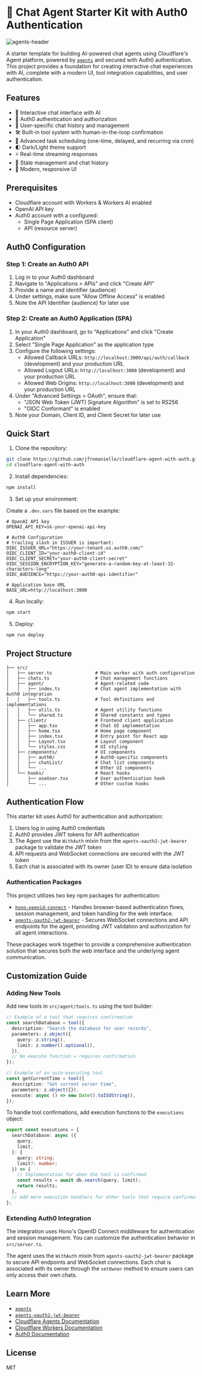 # 🤖 Chat Agent Starter Kit with Auth0 Authentication

![agents-header](./public/cloudflare-agents-auth0.png)

A starter template for building AI-powered chat agents using Cloudflare's Agent platform, powered by [`agents`](https://www.npmjs.com/package/agents) and secured with Auth0 authentication. This project provides a foundation for creating interactive chat experiences with AI, complete with a modern UI, tool integration capabilities, and user authentication.

## Features

- 💬 Interactive chat interface with AI
- 🔐 Auth0 authentication and authorization
- 👤 User-specific chat history and management
- 🛠️ Built-in tool system with human-in-the-loop confirmation
- 📅 Advanced task scheduling (one-time, delayed, and recurring via cron)
- 🌓 Dark/Light theme support
- ⚡️ Real-time streaming responses
- 🔄 State management and chat history
- 🎨 Modern, responsive UI

## Prerequisites

- Cloudflare account with Workers & Workers AI enabled
- OpenAI API key
- Auth0 account with a configured:
  - Single Page Application (SPA client)
  - API (resource server)

## Auth0 Configuration

### Step 1: Create an Auth0 API

1. Log in to your Auth0 dashboard
2. Navigate to "Applications > APIs" and click "Create API"
3. Provide a name and identifier (audience)
4. Under settings, make sure "Allow Offline Access" is enabled
5. Note the API Identifier (audience) for later use

### Step 2: Create an Auth0 Application (SPA)

1. In your Auth0 dashboard, go to "Applications" and click "Create Application"
2. Select "Single Page Application" as the application type
3. Configure the following settings:
   - Allowed Callback URLs: `http://localhost:3000/api/auth/callback` (development) and your production URL
   - Allowed Logout URLs: `http://localhost:3000` (development) and your production URL
   - Allowed Web Origins: `http://localhost:3000` (development) and your production URL
4. Under "Advanced Settings > OAuth", ensure that:
   - "JSON Web Token (JWT) Signature Algorithm" is set to RS256
   - "OIDC Conformant" is enabled
5. Note your Domain, Client ID, and Client Secret for later use

## Quick Start

1. Clone the repository:

```bash
git clone https://github.com/jfromaniello/cloudflare-agent-with-auth.git
cd cloudflare-agent-with-auth
```

2. Install dependencies:

```bash
npm install
```

3. Set up your environment:

Create a `.dev.vars` file based on the example:

```env
# OpenAI API key
OPENAI_API_KEY=sk-your-openai-api-key

# Auth0 Configuration
# trailing slash in ISSUER is important:
OIDC_ISSUER_URL="https://your-tenant.us.auth0.com/"
OIDC_CLIENT_ID="your-auth0-client-id"
OIDC_CLIENT_SECRET="your-auth0-client-secret"
OIDC_SESSION_ENCRYPTION_KEY="generate-a-random-key-at-least-32-characters-long"
OIDC_AUDIENCE="https://your-auth0-api-identifier"

# Application base URL
BASE_URL=http://localhost:3000
```

4. Run locally:

```bash
npm start
```

5. Deploy:

```bash
npm run deploy
```

## Project Structure

```
├── src/
│   ├── server.ts                # Main worker with auth configuration
│   ├── chats.ts                 # Chat management functions
│   ├── agent/                   # Agent-related code
│   │   ├── index.ts             # Chat agent implementation with Auth0 integration
│   │   ├── tools.ts             # Tool definitions and implementations
│   │   ├── utils.ts             # Agent utility functions
│   │   └── shared.ts            # Shared constants and types
│   ├── client/                  # Frontend client application
│   │   ├── app.tsx              # Chat UI implementation
│   │   ├── home.tsx             # Home page component
│   │   ├── index.tsx            # Entry point for React app
│   │   ├── Layout.tsx           # Layout component
│   │   └── styles.css           # UI styling
│   ├── components/              # UI components
│   │   ├── auth0/               # Auth0-specific components
│   │   ├── chatList/            # Chat list components
│   │   └── ...                  # Other UI components
│   └── hooks/                   # React hooks
│       ├── useUser.tsx          # User authentication hook
│       └── ...                  # Other custom hooks
```

## Authentication Flow

This starter kit uses Auth0 for authentication and authorization:

1. Users log in using Auth0 credentials
2. Auth0 provides JWT tokens for API authentication
3. The Agent use the `WithAuth` mixin from the `agents-oauth2-jwt-bearer` package to validate the JWT token
4. API requests and WebSocket connections are secured with the JWT token
5. Each chat is associated with its owner (user ID) to ensure data isolation

### Authentication Packages

This project utilizes two key npm packages for authentication:

- [`hono-openid-connect`](https://github.com/honojs/middleware/tree/main/packages/auth-js/openid-connect) - Handles browser-based authentication flows, session management, and token handling for the web interface.
- [`agents-oauth2-jwt-bearer`](https://github.com/cloudflare/agents/tree/main/packages/agents-oauth2-jwt-bearer) - Secures WebSocket connections and API endpoints for the agent, providing JWT validation and authorization for all agent interactions.

These packages work together to provide a comprehensive authentication solution that secures both the web interface and the underlying agent communication.

## Customization Guide

### Adding New Tools

Add new tools in `src/agent/tools.ts` using the tool builder:

```typescript
// Example of a tool that requires confirmation
const searchDatabase = tool({
  description: "Search the database for user records",
  parameters: z.object({
    query: z.string(),
    limit: z.number().optional(),
  }),
  // No execute function = requires confirmation
});

// Example of an auto-executing tool
const getCurrentTime = tool({
  description: "Get current server time",
  parameters: z.object({}),
  execute: async () => new Date().toISOString(),
});
```

To handle tool confirmations, add execution functions to the `executions` object:

```typescript
export const executions = {
  searchDatabase: async ({
    query,
    limit,
  }: {
    query: string;
    limit?: number;
  }) => {
    // Implementation for when the tool is confirmed
    const results = await db.search(query, limit);
    return results;
  },
  // Add more execution handlers for other tools that require confirmation
};
```

### Extending Auth0 Integration

The integration uses Hono's OpenID Connect middleware for authentication and session management. You can customize the authentication behavior in `src/server.ts`.

The agent uses the `WithAuth` mixin from `agents-oauth2-jwt-bearer` package to secure API endpoints and WebSocket connections. Each chat is associated with its owner through the `setOwner` method to ensure users can only access their own chats.

## Learn More

- [`agents`](https://github.com/cloudflare/agents/blob/main/packages/agents/README.md)
- [`agents-oauth2-jwt-bearer`](https://github.com/cloudflare/agents/tree/main/packages/agents-oauth2-jwt-bearer)
- [Cloudflare Agents Documentation](https://developers.cloudflare.com/agents/)
- [Cloudflare Workers Documentation](https://developers.cloudflare.com/workers/)
- [Auth0 Documentation](https://auth0.com/docs/)

## License

MIT
